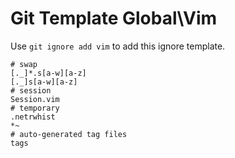 Git Template Global\Vim
===

Use `git ignore add vim` to add this ignore template.

```
# swap
[._]*.s[a-w][a-z]
[._]s[a-w][a-z]
# session
Session.vim
# temporary
.netrwhist
*~
# auto-generated tag files
tags
```
